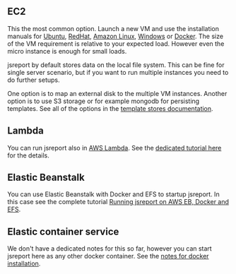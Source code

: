 
## EC2
This the most common option. Launch a new VM and use the installation manuals for [Ubuntu](/learn/ubuntu), [RedHat](/learn/redhat), [Amazon Linux](/learn/amazon-linux), [Windows](/learn/windows) or [Docker](https://hub.docker.com/r/jsreport/jsreport/). The size of the VM requirement is relative to your expected load. However even the micro instance is enough for small loads.

jsreport by default stores data on the local file system. This can be fine for single server scenario, but if you want to run multiple instances you need to do further setups. 

One option is to map an external disk to the multiple VM instances. Another option is to use S3 storage or for example mongodb for persisting templates. See all of the options in the [template stores documentation](/learn/template-stores).

## Lambda
You can run jsreport also in [AWS Lambda](https://aws.amazon.com/lambda). See the [dedicated tutorial here](/learn/aws-lambda-serverless) for the details. 

## Elastic Beanstalk

You can use Elastic Beanstalk with Docker and EFS to startup jsreport. In this case see the complete tutorial [Running jsreport on AWS EB, Docker and EFS](https://jsreport.net/learn/aws-eb-docker-efs).

## Elastic container service

We don't have a dedicated notes for this so far, however you can start jsreport here as any other docker container.  See the [notes for docker installation](https://hub.docker.com/r/jsreport/jsreport/).


